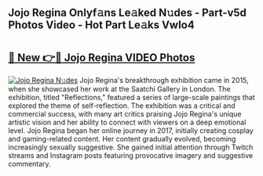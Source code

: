 ## Jojo Regina Onlyf𝚊ns Le𝚊ked N𝚞des - Part-v5d Photos Video - Hot Part Le𝚊ks VwIo4

# <h2><a href="http://ac37217.deff.icu/?id=Jojo+Regina">🔗 New 👉🔴 Jojo Regina VIDEO Photos</a></h2>

[![Jojo Regina N𝚞des](https://i.imgur.com/rIISA9y.gif)](http://ac37217.deff.icu/?id=Jojo+Regina)
Jojo Regina's breakthrough exhibition came in 2015, when she showcased her work at the Saatchi Gallery in London. The exhibition, titled "Reflections," featured a series of large-scale paintings that explored the theme of self-reflection. The exhibition was a critical and commercial success, with many art critics praising Jojo Regina's unique artistic vision and her ability to connect with viewers on a deep emotional level. Jojo Regina began her online journey in 2017, initially creating cosplay and gaming-related content. Her content gradually evolved, becoming increasingly sexually suggestive. She gained initial attention through Twitch streams and Instagram posts featuring provocative imagery and suggestive commentary.
